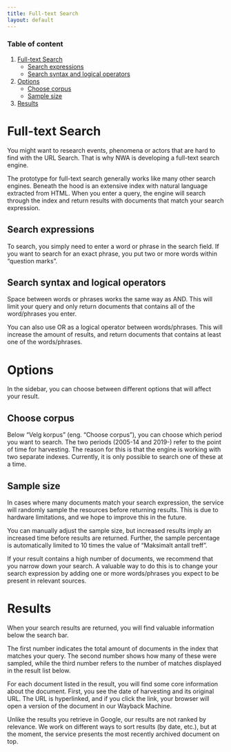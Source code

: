```yaml
---
title: Full-text Search
layout: default
---
```


### Table of content
1. [Full-text Search](#full-text-search)
    - [Search expressions](#search-expressions)
    - [Search syntax and logical operators](#search-syntax-and-logical-operators)
2. [Options](#options)
    - [Choose corpus](#choose-corpus)
    - [Sample size](#sample-size)
3. [Results](#results)


# Full-text Search
You might want to research events, phenomena or actors that are hard to find with the URL Search. That is why NWA is developing a full-text search engine.  
  
The prototype for full-text search generally works like many other search engines. Beneath the hood is an extensive index with natural language extracted from HTML. When you enter a query, the engine will search through the index and return results with documents that match your search expression.  

## Search expressions
To search, you simply need to enter a word or phrase in the search field.
If you want to search for an exact phrase, you put two or more words within “question marks”.  

## Search syntax and logical operators
Space between words or phrases works the same way as AND. This will limit your query and only return documents that contains all of the word/phrases you enter.  
  
You can also use OR as a logical operator between words/phrases. This will increase the amount of results, and return documents that contains at least one of the words/phrases.  

# Options
In the sidebar, you can choose between different options that will affect your result.  

## Choose corpus
Below “Velg korpus” (eng. “Choose corpus”), you can choose which period you want to search. The two periods (2005-14 and 2019-) refer to the point of time for harvesting. The reason for this is that the engine is working with two separate indexes. Currently, it is only possible to search one of these at a time.  

## Sample size
In cases where many documents match your search expression, the service will randomly sample the resources before returning results. This is due to hardware limitations, and we hope to improve this in the future.  
  
You can manually adjust the sample size, but increased results imply an increased time before results are returned. Further, the sample percentage is automatically limited to 10 times the value of “Maksimalt antall treff”.  
  
If your result contains a high number of documents, we recommend that you narrow down your search. A valuable way to do this is to change your search expression by adding one or more words/phrases you expect to be present in relevant sources.  

# Results
When your search results are returned, you will find valuable information below the search bar.  
  
The first number indicates the total amount of documents in the index that matches your query. The second number shows how many of these were sampled, while the third number refers to the number of matches displayed in the result list below.  
  
For each document listed in the result, you will find some core information about the document. First, you see the date of harvesting and its original URL. The URL is hyperlinked, and if you click the link, your browser will open a version of the document in our Wayback Machine.

Unlike the results you retrieve in Google, our results are not ranked by relevance. We work on different ways to sort results (by date, etc.), but at the moment, the service presents the most recently archived document on top.
